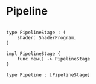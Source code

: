 # Pipeline

```grime

type PipelineStage : (
	shader: ShaderProgram,
)

impl PipelineStage {
	func new() -> PipelineStage
}

type Pipeline : [PipelineStage]


```
